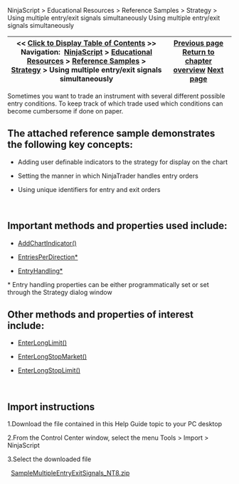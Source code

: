 ﻿
NinjaScript \> Educational Resources \> Reference Samples \> Strategy \> Using multiple entry/exit signals simultaneously
Using multiple entry/exit signals simultaneously

| \<\< [Click to Display Table of Contents](using_multiple_entry_exit_sign.md) \>\> **Navigation:**     [NinjaScript](ninjascript-1.md) \> [Educational Resources](educational_resources-1.md) \> [Reference Samples](reference_samples-1.md) \> [Strategy](strategy2-1.md) \> Using multiple entry/exit signals simultaneously | [Previous page](using_cancelorder_method_to_ca-1.md) [Return to chapter overview](strategy2-1.md) [Next page](using_onorderupdate_and_onexec-1.md) |
| --- | --- |

Sometimes you want to trade an instrument with several different possible entry conditions. To keep track of which trade used which conditions can become cumbersome if done on paper.
 
## The attached reference sample demonstrates the following key concepts:
- Adding user definable indicators to the strategy for display on the chart

- Setting the manner in which NinjaTrader handles entry orders

- Using unique identifiers for entry and exit orders

 
## Important methods and properties used include:
- [AddChartIndicator()](addchartindicator-1.md)

- [EntriesPerDirection\*](entriesperdirection-1.md)

- [EntryHandling\*](entryhandling-1.md)

\* Entry handling properties can be either programmatically set or set through the Strategy dialog window
 
## Other methods and properties of interest include:
- [EnterLongLimit()](enterlonglimit-1.md)

- [EnterLongStopMarket()](enterlongstopmarket-1.md)

- [EnterLongStopLimit()](enterlongstoplimit-1.md)

 
## Import instructions
1\.Download the file contained in this Help Guide topic to your PC desktop

2\.From the Control Center window, select the menu Tools \> Import \> NinjaScript

3\.Select the downloaded file

 
[SampleMultipleEntryExitSignals\_NT8\.zip](samples/SampleMultipleEntryExitSignals_NT8.zip)
